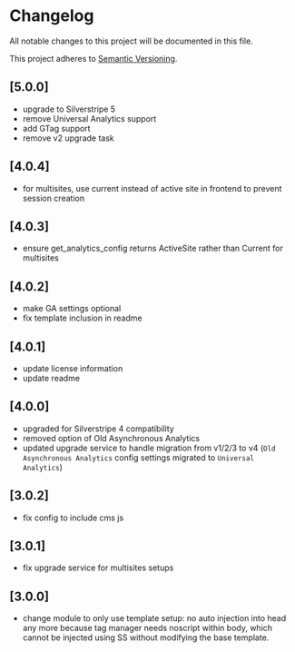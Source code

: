 # Changelog

All notable changes to this project will be documented in this file.

This project adheres to [Semantic Versioning](http://semver.org/).

## [5.0.0]

* upgrade to Silverstripe 5
* remove Universal Analytics support
* add GTag support
* remove v2 upgrade task

## [4.0.4]

* for multisites, use current instead of active site in frontend to prevent session creation

## [4.0.3]

* ensure get_analytics_config returns ActiveSite rather than Current for multisites

## [4.0.2]

* make GA settings optional
* fix template inclusion in readme

## [4.0.1]

* update license information
* update readme

## [4.0.0]

* upgraded for Silverstripe 4 compatibility
* removed option of Old Asynchronous Analytics
* updated upgrade service to handle migration from v1/2/3 to v4 (`Old Asynchronous Analytics` config settings migrated to `Universal Analytics`)

## [3.0.2]

* fix config to include cms js

## [3.0.1]

* fix upgrade service for multisites setups

## [3.0.0]

* change module to only use template setup: no auto injection into head any more because tag manager needs noscript within body, which cannot be injected using SS without modifying the base template.

